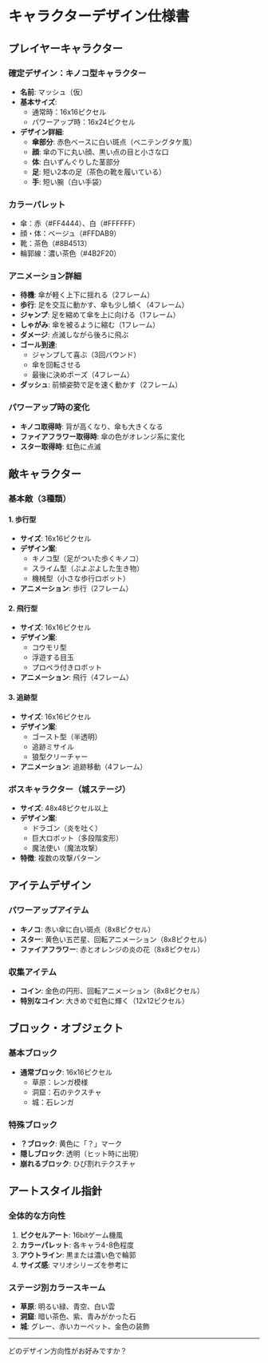 # キャラクターデザイン仕様書

## プレイヤーキャラクター

### 確定デザイン：キノコ型キャラクター
- **名前**: マッシュ（仮）
- **基本サイズ**: 
  - 通常時：16x16ピクセル
  - パワーアップ時：16x24ピクセル
- **デザイン詳細**:
  - **傘部分**: 赤色ベースに白い斑点（ベニテングタケ風）
  - **顔**: 傘の下に丸い顔、黒い点の目と小さな口
  - **体**: 白いずんぐりした茎部分
  - **足**: 短い2本の足（茶色の靴を履いている）
  - **手**: 短い腕（白い手袋）

### カラーパレット
- 傘：赤（#FF4444）、白（#FFFFFF）
- 顔・体：ベージュ（#FFDAB9）
- 靴：茶色（#8B4513）
- 輪郭線：濃い茶色（#4B2F20）

### アニメーション詳細
- **待機**: 傘が軽く上下に揺れる（2フレーム）
- **歩行**: 足を交互に動かす、傘も少し傾く（4フレーム）
- **ジャンプ**: 足を縮めて傘を上に向ける（1フレーム）
- **しゃがみ**: 傘を被るように縮む（1フレーム）
- **ダメージ**: 点滅しながら後ろに飛ぶ
- **ゴール到達**: 
  - ジャンプして喜ぶ（3回バウンド）
  - 傘を回転させる
  - 最後に決めポーズ（4フレーム）
- **ダッシュ**: 前傾姿勢で足を速く動かす（2フレーム）

### パワーアップ時の変化
- **キノコ取得時**: 背が高くなり、傘も大きくなる
- **ファイアフラワー取得時**: 傘の色がオレンジ系に変化
- **スター取得時**: 虹色に点滅

## 敵キャラクター

### 基本敵（3種類）

#### 1. 歩行型
- **サイズ**: 16x16ピクセル
- **デザイン案**:
  - キノコ型（足がついた歩くキノコ）
  - スライム型（ぷよぷよした生き物）
  - 機械型（小さな歩行ロボット）
- **アニメーション**: 歩行（2フレーム）

#### 2. 飛行型
- **サイズ**: 16x16ピクセル
- **デザイン案**:
  - コウモリ型
  - 浮遊する目玉
  - プロペラ付きロボット
- **アニメーション**: 飛行（4フレーム）

#### 3. 追跡型
- **サイズ**: 16x16ピクセル
- **デザイン案**:
  - ゴースト型（半透明）
  - 追跡ミサイル
  - 狼型クリーチャー
- **アニメーション**: 追跡移動（4フレーム）

### ボスキャラクター（城ステージ）
- **サイズ**: 48x48ピクセル以上
- **デザイン案**:
  - ドラゴン（炎を吐く）
  - 巨大ロボット（多段階変形）
  - 魔法使い（魔法攻撃）
- **特徴**: 複数の攻撃パターン

## アイテムデザイン

### パワーアップアイテム
- **キノコ**: 赤い傘に白い斑点（8x8ピクセル）
- **スター**: 黄色い五芒星、回転アニメーション（8x8ピクセル）
- **ファイアフラワー**: 赤とオレンジの炎の花（8x8ピクセル）

### 収集アイテム
- **コイン**: 金色の円形、回転アニメーション（8x8ピクセル）
- **特別なコイン**: 大きめで虹色に輝く（12x12ピクセル）

## ブロック・オブジェクト

### 基本ブロック
- **通常ブロック**: 16x16ピクセル
  - 草原：レンガ模様
  - 洞窟：石のテクスチャ
  - 城：石レンガ

### 特殊ブロック
- **？ブロック**: 黄色に「？」マーク
- **隠しブロック**: 透明（ヒット時に出現）
- **崩れるブロック**: ひび割れテクスチャ

## アートスタイル指針

### 全体的な方向性
1. **ピクセルアート**: 16bitゲーム機風
2. **カラーパレット**: 各キャラ4-8色程度
3. **アウトライン**: 黒または濃い色で輪郭
4. **サイズ感**: マリオシリーズを参考に

### ステージ別カラースキーム
- **草原**: 明るい緑、青空、白い雲
- **洞窟**: 暗い茶色、紫、青みがかった石
- **城**: グレー、赤いカーペット、金色の装飾

---

どのデザイン方向性がお好みですか？